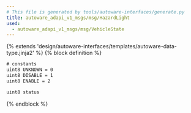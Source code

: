 ```yaml
---
# This file is generated by tools/autoware-interfaces/generate.py
title: autoware_adapi_v1_msgs/msg/HazardLight
used:
  - autoware_adapi_v1_msgs/msg/VehicleState
---
```


{% extends 'design/autoware-interfaces/templates/autoware-data-type.jinja2' %}
{% block definition %}

```txt
# constants
uint8 UNKNOWN = 0
uint8 DISABLE = 1
uint8 ENABLE = 2

uint8 status
```

{% endblock %}
